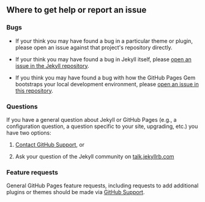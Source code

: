 ## Where to get help or report an issue

### Bugs

* If your think you may have found a bug in a particular theme or plugin, please open an issue against that project's repository directly.

* If your think you may have found a bug in Jekyll itself, please [open an issue in the Jekyll repository](https://github.com/jekyll/jekyll/issues/new).

* If you think you may have found a bug with how the GitHub Pages Gem bootstraps your local development environment, please [open an issue in this repository](https://github.com/github/pages-gem/issues/new).

### Questions

If you have a general question about Jekyll or GitHub Pages (e.g., a configuration question, a question specific to your site, upgrading, etc.) you have two options:

1. [Contact GitHub Support](https://github.com/contact?form%5Bsubject%5D=GitHub%20Pages), or

2. Ask your question of the Jekyll community on [talk.jekyllrb.com](https://talk.jekyllrb.com/)

### Feature requests

General GitHub Pages feature requests, including requests to add additional plugins or themes should be made via [GitHub Support](https://github.com/contact?form%5Bsubject%5D=GitHub%20Pages%20Feature%20Request).
